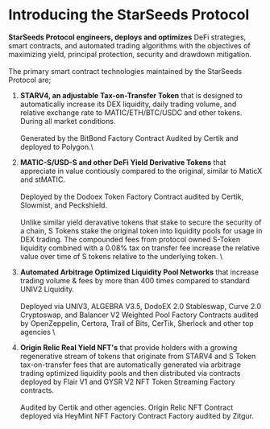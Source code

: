 # Introducing the StarSeeds Protocol

**StarSeeds Protocol engineers, deploys and optimizes** DeFi strategies, smart contracts, and automated trading algorithms with the objectives of maximizing yield, principal protection, security and drawdown mitigation.\
\
The primary smart contract technologies maintained by the StarSeeds Protocol are;

1. **STARV4, an adjustable Tax-on-Transfer Token** that is designed to automatically increase its DEX liquidity, daily trading volume, and relative exchange rate to MATIC/ETH/BTC/USDC and other tokens. During all market conditions. \
   \
   Generated by the BitBond Factory Contract Audited by Certik and deployed to Polygon.\

2. **MATIC-S/USD-S and other DeFi Yield Derivative Tokens** that appreciate in value contiously compared to the original, similar to MaticX and stMATIC. \
   \
   Deployed by the Dodoex Token Factory Contract audited by Certik, Slowmist, and Peckshield.\
   \
   Unlike similar yield deravative tokens that stake to secure the security of a chain, S Tokens stake the original token into liquidity pools for usage in DEX trading. The compounded fees from protocol owned S-Token liquidity combined with a 0.08% tax on transfer fee increase the relative value over time of S tokens relative to the underlying token. \

3. **Automated Arbitrage Optimized Liquidity Pool Networks** that increase trading volume & fees by more than 400 times compared to standard UNIV2 Liquidity. \
   \
   Deployed via UNIV3, ALGEBRA V3.5, DodoEX 2.0 Stableswap, Curve 2.0 Cryptoswap, and Balancer V2 Weighted Pool Factory Contracts audited by OpenZeppelin, Certora, Trail of Bits, CerTik, Sherlock and other top agencies \

4. **Origin Relic Real Yield NFT's** that provide holders with a growing regenerative stream of tokens that originate from STARV4 and S Token tax-on-transfer fees that are automatically generated via arbitrage trading optimized liquidity pools and then distributed via contracts deployed by Flair V1 and GYSR V2 NFT Token Streaming Factory contracts.\
   \
   Audited by Certik and other agencies. Origin Relic NFT Contract deployed via HeyMint NFT Factory Contract Factory audited by Zitgur.

